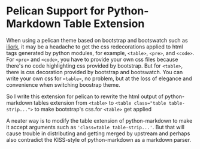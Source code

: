 # Pelican Support for Python-Markdown Table Extension

When using a pelican theme based on bootstrap and bootswatch such as [iliork](http://github.com/yuex/pelican-iliork), it may be a headache to get the css redecorations applied to html tags generated by python modules, for example, `<table>`, `<pre>`, and `<code>`. For `<pre>` and `<code>`, you have to provide your own css files because there's no code highlighting css provided by bootstrap. But for `<table>`, there is css decoration provided by bootstrap and bootswatch. You can write your own css for `<table>`, no problem, but at the loss of elegance and convenience when switching boostrap theme.

So I write this extension for pelican to rewrite the html output of python-markdown tables extension from `<table>` to `<table class="table table-strip...">` to make bootstrap's css.for `<table>` get applied

A neater way is to modify the table extension of python-markdown to make it accept arguments such as `'class=table table-strip...'`. But that will cause trouble in distributing and getting merged by upstream and perhaps also contradict the KISS-style of python-markdown as a markdown parser.
